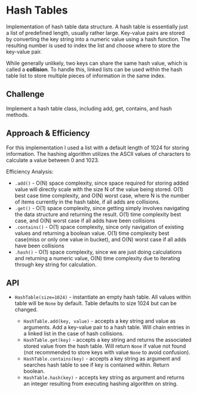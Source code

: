 # Hash Tables

Implementation of hash table data structure. A hash table is essentially just a list of predefined length, usually rather large. Key-value pairs are stored by converting the key string into a numeric value using a hash function. The resulting number is used to index the list and choose where to store the key-value pair.

While generally unlikely, two keys can share the same hash value, which is called a **collision**. To handle this, linked lists can be used within the hash table list to store multiple pieces of information in the same index.

## Challenge

Implement a hash table class, including add, get, contains, and hash methods.

## Approach & Efficiency

For this implementation I used a list with a default length of 1024 for storing information. The hashing algorithm utilizes the ASCII values of characters to calculate a value between 0 and 1023.

Efficiency Analysis:

* `.add()` - O(N) space complexity, since space required for storing added value will directly scale with the size N of the value being stored. O(1) best case time complexity, and O(N) worst case, where N is the number of items currently in the hash table, if all adds are collisions.
* `.get()` - O(1) space complexity, since getting simply involves navigating the data structure and returning the result. O(1) time complexity best case, and O(N) worst case if all adds have been collisions
* `.contains()` - O(1) space complexity, since only navigation of existing values and returning a boolean value. O(1) time complexity best case(miss or only one value in bucket), and O(N) worst case if all adds have been collisions
* `.hash()` - O(1) space complexity, since we are just doing calculations and returning a numeric value, O(N) time complexity due to iterating through key string for calculation.

## API

* `HashTable(size=1024)` - instantiate an empty hash table. All values within table will be `None` by default. Table defaults to size 1024 but can be changed.

  * `HashTable.add(key, value)` - accepts a key string and value as arguments. Add a key-value pair to a hash table. Will chain entries in a linked list in the case of hash collisions.
  * `HashTable.get(key)` - accepts a key string and returns the associated stored value from the hash table. Will return `None` if value not found (not recommended to store keys with value `None` to avoid confusion).
  * `HashTable.contains(key)` - accepts a key string as argument and searches hash table to see if key is contained within. Return boolean.
  * `HashTable.hash(key)` - accepts key string as argument and returns an integer resulting from executing hashing algorithm on string.

